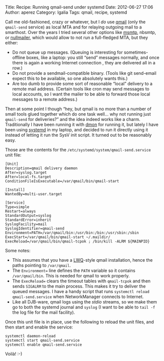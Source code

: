 Title: Recipe: Running qmail-send under systemd
Date: 2012-06-27 17:06
Author: aperez
Category: Igalia
Tags: qmail, recipe, systemd

Call me old-fashioned, crazy or whatever, but I *do* use [qmail][] (only
the `qmail-send` service) as local MTA and for relaying outgoing mail to
a smarthost. Over the years I tried several other options
like [msmtp][], nbsmtp, or [nullmailer][], which would allow to not run
a full-fledged MTA, but they either:

-   Do not queue up messages. (Queuing is interesting for
    sometimes-offline boxes, like a laptop: you still “send” messages
    normally, and once there is again a working Internet connection ,
    they are delivered all in a row.)
-   Do not provide a sendmail-compatible binary. (Tools like git
    send-email expect this to be available, so one absolutely wants
    this.)
-   Are too dumb to provide some sort of reasonable “local” delivery to
    a remote mail address. (Certain tools like cron may send messages to
    local accounts, so I want the mailer to be able to forward those
    local messages to a remote address.)

Then at some point I though “hey, but qmail is no more than a number of
small tools glued together which do one task well... why not running
just `qmail-send` for deliveries?” and the idea indeed works like a
charm. Traditionally I have been running it with [dmon][] for running
it, but lately I have been using [systemd][] in my laptop, and decided
to run it directly using it instead of letting it run the SysV init
script. It turned out to be reasonably easy.

Those are the contents for the `/etc/systemd/system/qmail-send.service`
unit file:

    [Unit]
    Description=qmail delivery daemon
    After=syslog.target
    After=local-fs.target
    ConditionFileIsExecutable=/var/qmail/bin/qmail-start

    [Install]
    WantedBy=multi-user.target

    [Service]
    Type=simple
    Restart=always
    StandardOutput=syslog
    StandardError=inherit
    SyslogFacility=mail
    SyslogIdentifier=qmail-send
    Environment=PATH=/var/qmail/bin:/usr/bin:/bin:/usr/sbin:/sbin
    ExecStart=/var/qmail/bin/qmail-start ~/.maildir/
    ExecReload=/var/qmail/bin/qmail-tcpok ; /bin/kill -ALRM ${MAINPID}

Some notes:

-   This assumes that you have a [LWQ][]-style qmail installation, hence
    the paths pointing to `/var/qmail`.
-   The `Environment=` line defines the `PATH` variable so it contains
    `/var/qmail/bin`. This is needed for qmail to work properly.
-   The `ExecReload=` clears the timeout tables with `qmail-tcpok` and
    then sends `SIGALRM` to the main process. This makes it try to
    deliver the queued messages. I have a handy script that runs
    `systemctl reload qmail-send.service` when NetworkManager connects
    to Internet.
-   Like all DJB-ware, qmail logs using the *stdio* streams, so we make
    them go to both the systemd journal and `syslog` (I want to be able
    to `tail -f` the log file for the mail facility).

Once this unit file is in place, use the following to reload the unit
files, and then start and enable the service:

~~~~ {lang="sh"}
systemctl daemon-reload
systemctl start qmail-send.service
systemctl enable qmail-send.service
~~~~

Voilà! :-)

  [qmail]: http://netqmail.org
  [msmtp]: http://msmtp.sourceforge.net/
  [nullmailer]: https://github.com/bruceg/nullmailer
  [dmon]: http://blogs.igalia.com/aperez/tag/dmon/
  [systemd]: http://www.freedesktop.org/software/systemd/
  [LWQ]: http://lifewithqmail.org
